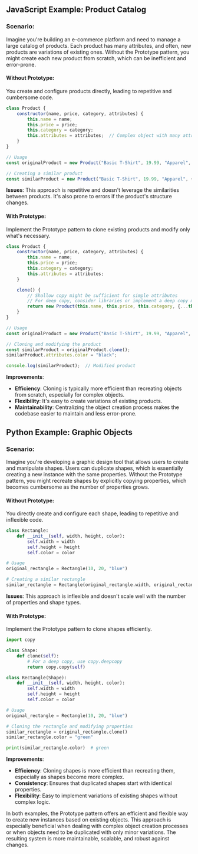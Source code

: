 ## JavaScript Example: Product Catalog

### Scenario:

Imagine you're building an e-commerce platform and need to manage a large catalog of products. Each product has many attributes, and often, new products are variations of existing ones. Without the Prototype pattern, you might create each new product from scratch, which can be inefficient and error-prone.

#### Without Prototype:

You create and configure products directly, leading to repetitive and cumbersome code.

```javascript
class Product {
    constructor(name, price, category, attributes) {
        this.name = name;
        this.price = price;
        this.category = category;
        this.attributes = attributes;  // Complex object with many attributes
    }
}

// Usage
const originalProduct = new Product("Basic T-Shirt", 19.99, "Apparel", {color: "white", size: "M"});

// Creating a similar product
const similarProduct = new Product("Basic T-Shirt", 19.99, "Apparel", {color: "black", size: "M"});
```

**Issues**: This approach is repetitive and doesn't leverage the similarities between products. It's also prone to errors if the product's structure changes.

#### With Prototype:

Implement the Prototype pattern to clone existing products and modify only what's necessary.

```javascript
class Product {
    constructor(name, price, category, attributes) {
        this.name = name;
        this.price = price;
        this.category = category;
        this.attributes = attributes;
    }

    clone() {
        // Shallow copy might be sufficient for simple attributes
        // For deep copy, consider libraries or implement a deep copy mechanism
        return new Product(this.name, this.price, this.category, {...this.attributes});
    }
}

// Usage
const originalProduct = new Product("Basic T-Shirt", 19.99, "Apparel", {color: "white", size: "M"});

// Cloning and modifying the product
const similarProduct = originalProduct.clone();
similarProduct.attributes.color = "black";

console.log(similarProduct);  // Modified product
```

**Improvements**: 
- **Efficiency**: Cloning is typically more efficient than recreating objects from scratch, especially for complex objects.
- **Flexibility**: It's easy to create variations of existing products.
- **Maintainability**: Centralizing the object creation process makes the codebase easier to maintain and less error-prone.

## Python Example: Graphic Objects

### Scenario:

Imagine you're developing a graphic design tool that allows users to create and manipulate shapes. Users can duplicate shapes, which is essentially creating a new instance with the same properties. Without the Prototype pattern, you might recreate shapes by explicitly copying properties, which becomes cumbersome as the number of properties grows.

#### Without Prototype:

You directly create and configure each shape, leading to repetitive and inflexible code.

```python
class Rectangle:
    def __init__(self, width, height, color):
        self.width = width
        self.height = height
        self.color = color

# Usage
original_rectangle = Rectangle(10, 20, "blue")

# Creating a similar rectangle
similar_rectangle = Rectangle(original_rectangle.width, original_rectangle.height, "green")
```

**Issues**: This approach is inflexible and doesn't scale well with the number of properties and shape types.

#### With Prototype:

Implement the Prototype pattern to clone shapes efficiently.

```python
import copy

class Shape:
    def clone(self):
        # For a deep copy, use copy.deepcopy
        return copy.copy(self)

class Rectangle(Shape):
    def __init__(self, width, height, color):
        self.width = width
        self.height = height
        self.color = color

# Usage
original_rectangle = Rectangle(10, 20, "blue")

# Cloning the rectangle and modifying properties
similar_rectangle = original_rectangle.clone()
similar_rectangle.color = "green"

print(similar_rectangle.color)  # green
```

**Improvements**: 
- **Efficiency**: Cloning shapes is more efficient than recreating them, especially as shapes become more complex.
- **Consistency**: Ensures that duplicated shapes start with identical properties.
- **Flexibility**: Easy to implement variations of existing shapes without complex logic.

In both examples, the Prototype pattern offers an efficient and flexible way to create new instances based on existing objects. This approach is especially beneficial when dealing with complex object creation processes or when objects need to be duplicated with only minor variations. The resulting system is more maintainable, scalable, and robust against changes.